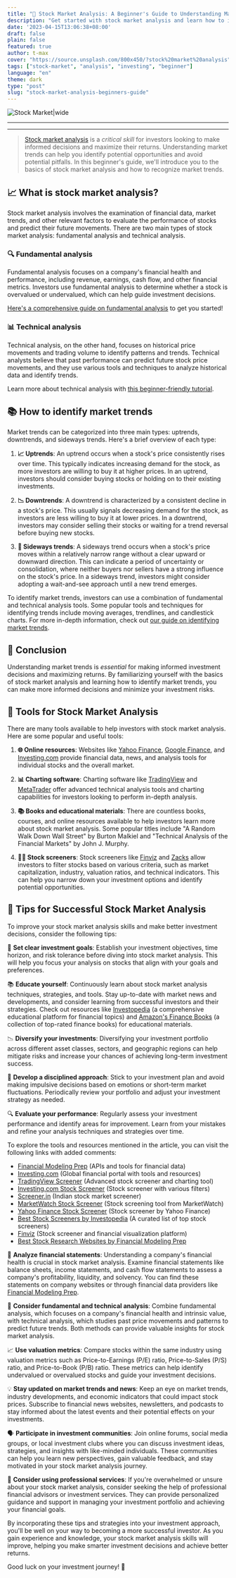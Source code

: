 ```yaml
---
title: "🚀 Stock Market Analysis: A Beginner's Guide to Understanding Market Trends"
description: "Get started with stock market analysis and learn how to identify market trends for smarter investment decisions."
date: '2023-04-15T13:06:38+08:00'
draft: false
plain: false
featured: true
author: t-max
cover: "https://source.unsplash.com/800x450/?stock%20market%20analysis"
tags: ["stock-market", "analysis", "investing", "beginner"]
language: "en"
theme: dark
type: "post"
slug: "stock-market-analysis-beginners-guide"
---
```


![Stock Market|wide](https://source.unsplash.com/800x450/?Stock%20market)

---
---

>[Stock market analysis](https://www.investing.com/analysis/stock-markets "Stock market analysis")
> is a *critical skill* for investors looking to make informed decisions and maximize their returns. Understanding market trends can help you identify potential opportunities and avoid potential pitfalls. In this beginner's guide, we'll introduce you to the basics of stock market analysis and how to recognize market trends.

## 📈 What is stock market analysis?

Stock market analysis involves the examination of financial data, market trends, and other relevant factors to evaluate the performance of stocks and predict their future movements. There are two main types of stock market analysis: fundamental analysis and technical analysis.

### 🔍 Fundamental analysis

Fundamental analysis focuses on a company's financial health and performance, including revenue, earnings, cash flow, and other financial metrics. Investors use fundamental analysis to determine whether a stock is overvalued or undervalued, which can help guide investment decisions.

[Here's a comprehensive guide on fundamental analysis](https://www.example.com/fundamental-analysis-guide) to get you started!

### 📊 Technical analysis

Technical analysis, on the other hand, focuses on historical price movements and trading volume to identify patterns and trends. Technical analysts believe that past performance can predict future stock price movements, and they use various tools and techniques to analyze historical data and identify trends.

Learn more about technical analysis with [this beginner-friendly tutorial](https://www.example.com/technical-analysis-tutorial).

## 📚 How to identify market trends

Market trends can be categorized into three main types: uptrends, downtrends, and sideways trends. Here's a brief overview of each type:

1. **📈 Uptrends**: An uptrend occurs when a stock's price consistently rises over time. This typically indicates increasing demand for the stock, as more investors are willing to buy it at higher prices. In an uptrend, investors should consider buying stocks or holding on to their existing investments.

2. **📉 Downtrends**: A downtrend is characterized by a consistent decline in a stock's price. This usually signals decreasing demand for the stock, as investors are less willing to buy it at lower prices. In a downtrend, investors may consider selling their stocks or waiting for a trend reversal before buying new stocks.

3. **🔁 Sideways trends**: A sideways trend occurs when a stock's price moves within a relatively narrow range without a clear upward or downward direction. This can indicate a period of uncertainty or consolidation, where neither buyers nor sellers have a strong influence on the stock's price. In a sideways trend, investors might consider adopting a wait-and-see approach until a new trend emerges.

To identify market trends, investors can use a combination of fundamental and technical analysis tools. Some popular tools and techniques for identifying trends include moving averages, trendlines, and candlestick charts. For more in-depth information, check out [our guide on identifying market trends](/identify-market-trends-guide).

## 🎉 Conclusion

Understanding market trends is *essential* for making informed investment decisions and maximizing returns. By familiarizing yourself with the basics of stock market analysis and learning
how to identify market trends, you can make more informed decisions and minimize your investment risks.

## 🧰 Tools for Stock Market Analysis

There are many tools available to help investors with stock market analysis. Here are some popular and useful tools:

1. **🌐 Online resources**: Websites like [Yahoo Finance](https://finance.yahoo.com/), [Google Finance](https://www.google.com/finance), and [Investing.com](https://www.investing.com/) provide financial data, news, and analysis tools for individual stocks and the overall market.
    
2. **📊 Charting software**: Charting software like [TradingView](https://www.tradingview.com/) and [MetaTrader](https://www.metatrader4.com/) offer advanced technical analysis tools and charting capabilities for investors looking to perform in-depth analysis.
    
3. **📚 Books and educational materials**: There are countless books, courses, and online resources available to help investors learn more about stock market analysis. Some popular titles include "A Random Walk Down Wall Street" by Burton Malkiel and "Technical Analysis of the Financial Markets" by John J. Murphy.
    
4. **🧑‍💻 Stock screeners**: Stock screeners like [Finviz](https://finviz.com/) and [Zacks](https://www.zacks.com/) allow investors to filter stocks based on various criteria, such as market capitalization, industry, valuation ratios, and technical indicators. This can help you narrow down your investment options and identify potential opportunities.
    

## 📝 Tips for Successful Stock Market Analysis

To improve your stock market analysis skills and make better investment decisions, consider the following tips:

🎯 **Set clear investment goals**: Establish your investment objectives, time horizon, and risk tolerance before diving into stock market analysis. This will help you focus your analysis on stocks that align with your goals and preferences.

📚 **Educate yourself**: Continuously learn about stock market analysis techniques, strategies, and tools. Stay up-to-date with market news and developments, and consider learning from successful investors and their strategies. Check out resources like [Investopedia](https://www.investopedia.com/best-finance-books-5093331) (a comprehensive educational platform for financial topics) and [Amazon's Finance Books](https://www.amazon.com/Educational-Finance-Resources-Routledge-Editions/dp/113854535X) (a collection of top-rated finance books) for educational materials.

📉 **Diversify your investments**: Diversifying your investment portfolio across different asset classes, sectors, and geographic regions can help mitigate risks and increase your chances of achieving long-term investment success.

🧠 **Develop a disciplined approach**: Stick to your investment plan and avoid making impulsive decisions based on emotions or short-term market fluctuations. Periodically review your portfolio and adjust your investment strategy as needed.

🔍 **Evaluate your performance**: Regularly assess your investment performance and identify areas for improvement. Learn from your mistakes and refine your analysis techniques and strategies over time.

To explore the tools and resources mentioned in the article, you can visit the following links with added comments:

- [Financial Modeling Prep](https://site.financialmodelingprep.com/developer/docs/#Stock-Price) (APIs and tools for financial data)
- [Investing.com](https://www.investing.com/) (Global financial portal with tools and resources)
- [TradingView Screener](https://www.tradingview.com/screener/) (Advanced stock screener and charting tool)
- [Investing.com Stock Screener](https://www.investing.com/stock-screener/) (Stock screener with various filters)
- [Screener.in](https://www.screener.in/) (Indian stock market screener)
- [MarketWatch Stock Screener](https://www.marketwatch.com/tools/screener/stock) (Stock screening tool from MarketWatch)
- [Yahoo Finance Stock Screener](https://finance.yahoo.com/screener/?guccounter=1&guce_referrer=aHR0cHM6Ly93d3cuZ29vZ2xlLmNvbS8&guce_referrer_sig=AQAAAEtwIwbjhXmhrrlHr5zqa41piHWb7RxionQRmwmjatjAxwCE_4OBjHwQzEa1XNwo5wRT9dIkHSSHgPiL1pDQXFPznax3nJEGTIG6XZ5XGgjZNOe0q8-IUdLKHhi0C91KwP1FEdprj86myZSIxm8ww3Sq7LsGfHtR4JgZAhCRnIw1) (Stock screener by Yahoo Finance)
- [Best Stock Screeners by Investopedia](https://www.investopedia.com/best-stock-screeners-5120586) (A curated list of top stock screeners)
- [Finviz](https://finviz.com/) (Stock screener and financial visualization platform)
- [Best Stock Research Websites by Financial Modeling Prep](https://site.financialmodelingprep.com/education/best-stock-research-websites)

🔬 **Analyze financial statements**: Understanding a company's financial health is crucial in stock market analysis. Examine financial statements like balance sheets, income statements, and cash flow statements to assess a company's profitability, liquidity, and solvency. You can find these statements on company websites or through financial data providers like [Financial Modeling Prep](https://site.financialmodelingprep.com/developer/docs/#Financial-Statements).

🧩 **Consider fundamental and technical analysis**: Combine fundamental analysis, which focuses on a company's financial health and intrinsic value, with technical analysis, which studies past price movements and patterns to predict future trends. Both methods can provide valuable insights for stock market analysis.

📈 **Use valuation metrics**: Compare stocks within the same industry using valuation metrics such as Price-to-Earnings (P/E) ratio, Price-to-Sales (P/S) ratio, and Price-to-Book (P/B) ratio. These metrics can help identify undervalued or overvalued stocks and guide your investment decisions.

💡 **Stay updated on market trends and news**: Keep an eye on market trends, industry developments, and economic indicators that could impact stock prices. Subscribe to financial news websites, newsletters, and podcasts to stay informed about the latest events and their potential effects on your investments.

🗣️ **Participate in investment communities**: Join online forums, social media groups, or local investment clubs where you can discuss investment ideas, strategies, and insights with like-minded individuals. These communities can help you learn new perspectives, gain valuable feedback, and stay motivated in your stock market analysis journey.

💼 **Consider using professional services**: If you're overwhelmed or unsure about your stock market analysis, consider seeking the help of professional financial advisors or investment services. They can provide personalized guidance and support in managing your investment portfolio and achieving your financial goals.    

By incorporating these tips and strategies into your investment approach, you'll be well on your way to becoming a more successful investor. As you gain experience and knowledge, your stock market analysis skills will improve, helping you make smarter investment decisions and achieve better returns.

Good luck on your investment journey! 🚀